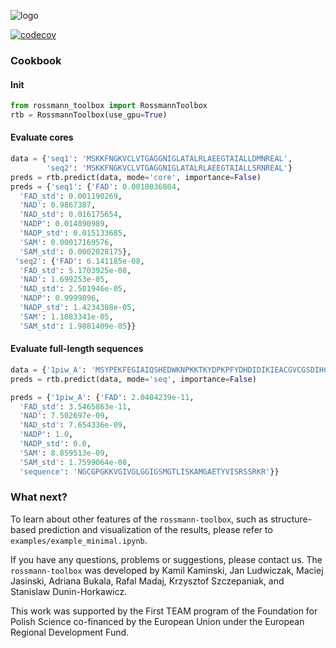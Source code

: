 ![logo](https://github.com/labstructbioinf/rossmann-toolbox/blob/main/logo.png?raw=true)

[![codecov](https://codecov.io/gh/labstructbioinf/rossmann-toolbox/branch/main/graph/badge.svg)](https://codecov.io/gh/labstructbioinf/rossmann-toolbox) 
### Cookbook
#### Init
```python
from rossmann_toolbox import RossmannToolbox
rtb = RossmannToolbox(use_gpu=True)
```
#### Evaluate cores

```python
data = {'seq1': 'MSKKFNGKVCLVTGAGGNIGLATALRLAEEGTAIALLDMNREAL', 
        'seq2': 'MSKKFNGKVCLVTGAGGNIGLATALRLAEEGTAIALLSRNREAL'}
preds = rtb.predict(data, mode='core', importance=False)
preds = {'seq1': {'FAD': 0.0010036804,
  'FAD_std': 0.001190269,
  'NAD': 0.9867387,
  'NAD_std': 0.016175654,
  'NADP': 0.014890989,
  'NADP_std': 0.015133685,
  'SAM': 0.00017169576,
  'SAM_std': 0.0002028175},
 'seq2': {'FAD': 6.141185e-08,
  'FAD_std': 5.1703925e-08,
  'NAD': 1.699253e-05,
  'NAD_std': 2.501946e-05,
  'NADP': 0.9999896,
  'NADP_std': 1.4234308e-05,
  'SAM': 1.1083341e-05,
  'SAM_std': 1.9881409e-05}}
```

#### Evaluate full-length sequences
```python
data = {'1piw_A': 'MSYPEKFEGIAIQSHEDWKNPKKTKYDPKPFYDHDIDIKIEACGVCGSDIHCAAGHWGNMKMPLVVGHEIVGKVVKLGPKSNSGLKVGQRVGVGAQVFSCLECDRCKNDNEPYCTKFVTTYSQPYEDGYVSQGGYANYVRVHEHFVVPIPENIPSHLAAPLLCGGLTVYSPLVRNGCGPGKKVGIVGLGGIGSMGTLISKAMGAETYVISRSSRKREDAMKMGADHYIATLEEGDWGEKYFDTFDLIVVCASSLTDIDFNIMPKAMKVGGRIVSISIPEQHEMLSLKPYGLKAVSISYSALGSIKELNQLLKLVSEKDIKIWVETLPVGEAGVHEAFERMEKGDVRYRFTLVGYDKEFSD'}
preds = rtb.predict(data, mode='seq', importance=False)

preds = {'1piw_A': {'FAD': 2.0404239e-11,
  'FAD_std': 3.5465863e-11,
  'NAD': 7.502697e-09,
  'NAD_std': 7.654336e-09,
  'NADP': 1.0,
  'NADP_std': 0.0,
  'SAM': 8.859513e-09,
  'SAM_std': 1.7599064e-08,
  'sequence': 'NGCGPGKKVGIVGLGGIGSMGTLISKAMGAETYVISRSSRKR'}}
```

### What next?

To learn about other features of the `rossmann-toolbox`, such as structure-based prediction and visualization of the results, please refer to `examples/example_minimal.ipynb`. 

If you have any questions, problems or suggestions, please contact us. The `rossmann-toolbox` was developed by Kamil Kaminski, Jan Ludwiczak, Maciej Jasinski, Adriana Bukala, 
Rafal Madaj, Krzysztof Szczepaniak, and Stanislaw Dunin-Horkawicz.

This work was supported by the First TEAM program of the Foundation for Polish Science co-financed by the European Union under the European Regional Development Fund.
